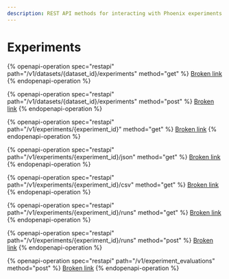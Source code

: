 ```yaml
---
description: REST API methods for interacting with Phoenix experiments
---
```


# Experiments

{% openapi-operation spec="restapi" path="/v1/datasets/{dataset_id}/experiments" method="get" %}
[Broken link](broken-reference)
{% endopenapi-operation %}

{% openapi-operation spec="restapi" path="/v1/datasets/{dataset_id}/experiments" method="post" %}
[Broken link](broken-reference)
{% endopenapi-operation %}

{% openapi-operation spec="restapi" path="/v1/experiments/{experiment_id}" method="get" %}
[Broken link](broken-reference)
{% endopenapi-operation %}

{% openapi-operation spec="restapi" path="/v1/experiments/{experiment_id}/json" method="get" %}
[Broken link](broken-reference)
{% endopenapi-operation %}

{% openapi-operation spec="restapi" path="/v1/experiments/{experiment_id}/csv" method="get" %}
[Broken link](broken-reference)
{% endopenapi-operation %}

{% openapi-operation spec="restapi" path="/v1/experiments/{experiment_id}/runs" method="get" %}
[Broken link](broken-reference)
{% endopenapi-operation %}

{% openapi-operation spec="restapi" path="/v1/experiments/{experiment_id}/runs" method="post" %}
[Broken link](broken-reference)
{% endopenapi-operation %}

{% openapi-operation spec="restapi" path="/v1/experiment_evaluations" method="post" %}
[Broken link](broken-reference)
{% endopenapi-operation %}
